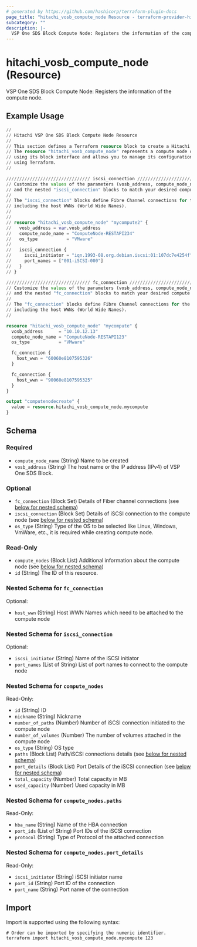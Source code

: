 ```yaml
---
# generated by https://github.com/hashicorp/terraform-plugin-docs
page_title: "hitachi_vosb_compute_node Resource - terraform-provider-hitachi"
subcategory: ""
description: |-
  VSP One SDS Block Compute Node: Registers the information of the compute node.
---
```


# hitachi_vosb_compute_node (Resource)

VSP One SDS Block Compute Node: Registers the information of the compute node.

## Example Usage

```terraform
//
// Hitachi VSP One SDS Block Compute Node Resource
//
// This section defines a Terraform resource block to create a Hitachi VSP One SDS Block compute node.
// The resource "hitachi_vosb_compute_node" represents a compute node on a Hitachi VSP One SDS Block
// using its block interface and allows you to manage its configuration
// using Terraform.
//

//////////////////////////////// iscsi_connection /////////////////////////////////
// Customize the values of the parameters (vosb_address, compute_node_name, os_type),
// and the nested "iscsi_connection" blocks to match your desired compute node configuration.
//
// The "iscsi_connection" blocks define Fibre Channel connections for the compute node,
// including the host WWNs (World Wide Names).
//
//
// resource "hitachi_vosb_compute_node" "mycompute2" {
//   vosb_address = var.vosb_address
//   compute_node_name = "ComputeNode-RESTAPI234"
//   os_type           = "VMware"
// 
//   iscsi_connection {
//     iscsi_initiator = "iqn.1993-08.org.debian.iscsi:01:107dc7e4254f"
//     port_names = ["001-iSCSI-000"]
//   }
// }

//////////////////////////////// fc_connection /////////////////////////////////
// Customize the values of the parameters (vosb_address, compute_node_name, os_type),
// and the nested "fc_connection" blocks to match your desired compute node configuration.
//
// The "fc_connection" blocks define Fibre Channel connections for the compute node,
// including the host WWNs (World Wide Names).
//

resource "hitachi_vosb_compute_node" "mycompute" {
  vosb_address      = "10.10.12.13"
  compute_node_name = "ComputeNode-RESTAPI123"
  os_type           = "VMware"

  fc_connection {
    host_wwn = "60060e8107595326"
  }

  fc_connection {
    host_wwn = "90060e8107595325"
  }
}

output "computenodecreate" {
  value = resource.hitachi_vosb_compute_node.mycompute
}
```

<!-- schema generated by tfplugindocs -->
## Schema

### Required

- `compute_node_name` (String) Name to be created
- `vosb_address` (String) The host name or the IP address (IPv4) of VSP One SDS Block.

### Optional

- `fc_connection` (Block Set) Details of Fiber channel connections (see [below for nested schema](#nestedblock--fc_connection))
- `iscsi_connection` (Block Set) Details of iSCSI connection to the compute node (see [below for nested schema](#nestedblock--iscsi_connection))
- `os_type` (String) Type of the OS to be selected like Linux, Windows, VmWare, etc., it is required while creating compute node.

### Read-Only

- `compute_nodes` (Block List) Additional information about the compute node (see [below for nested schema](#nestedblock--compute_nodes))
- `id` (String) The ID of this resource.

<a id="nestedblock--fc_connection"></a>
### Nested Schema for `fc_connection`

Optional:

- `host_wwn` (String) Host WWN Names which need to be attached to the compute node


<a id="nestedblock--iscsi_connection"></a>
### Nested Schema for `iscsi_connection`

Optional:

- `iscsi_initiator` (String) Name of the iSCSI initiator
- `port_names` (List of String) List of port names to connect to the compute node


<a id="nestedblock--compute_nodes"></a>
### Nested Schema for `compute_nodes`

Read-Only:

- `id` (String) ID
- `nickname` (String) Nickname
- `number_of_paths` (Number) Number of iSCSI connection initiated to the compute node
- `number_of_volumes` (Number) The number of volumes attached in the compute node
- `os_type` (String) OS type
- `paths` (Block List) Path/iSCSI connections details (see [below for nested schema](#nestedblock--compute_nodes--paths))
- `port_details` (Block List) Port Details of the iSCSI connection (see [below for nested schema](#nestedblock--compute_nodes--port_details))
- `total_capacity` (Number) Total capacity in MB
- `used_capacity` (Number) Used capacity in MB

<a id="nestedblock--compute_nodes--paths"></a>
### Nested Schema for `compute_nodes.paths`

Read-Only:

- `hba_name` (String) Name of the HBA connection
- `port_ids` (List of String) Port IDs of the iSCSI connection
- `protocol` (String) Type of Protocol of the attached connection


<a id="nestedblock--compute_nodes--port_details"></a>
### Nested Schema for `compute_nodes.port_details`

Read-Only:

- `iscsi_initiator` (String) iSCSI initiator name
- `port_id` (String) Port ID of the connection
- `port_name` (String) Port name of the connection

## Import

Import is supported using the following syntax:

```shell
# Order can be imported by specifying the numeric identifier.
terraform import hitachi_vosb_compute_node.mycompute 123
```
